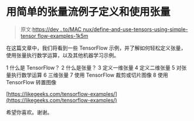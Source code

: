 # 用简单的张量流例子定义和使用张量

> 原文:[https://dev . to/MAC nux/define-and-use-tensors-using-simple-tensor flow-examples-1k5m](https://dev.to/macnux/define-and-use-tensors-using-simple-tensorflow-examples-1k5m)

在这篇文章中，我们将看到一些 TensorFlow 示例，并了解如何轻松定义张量，使用张量执行数学运算，以及其他机器学习示例。

1 什么是 TensorFlow？
2 什么是张量？
3 定义一维张量
4 定义二维张量
5 对张量执行数学运算
6 三维张量
7 使用 TensorFlow 裁剪或切片图像
8 使用 TensorFlow 转置图像

[https://likegeeks.com/tensorflow-examples/](https://likegeeks.com/tensorflow-examples/)

希望你喜欢。谢谢。